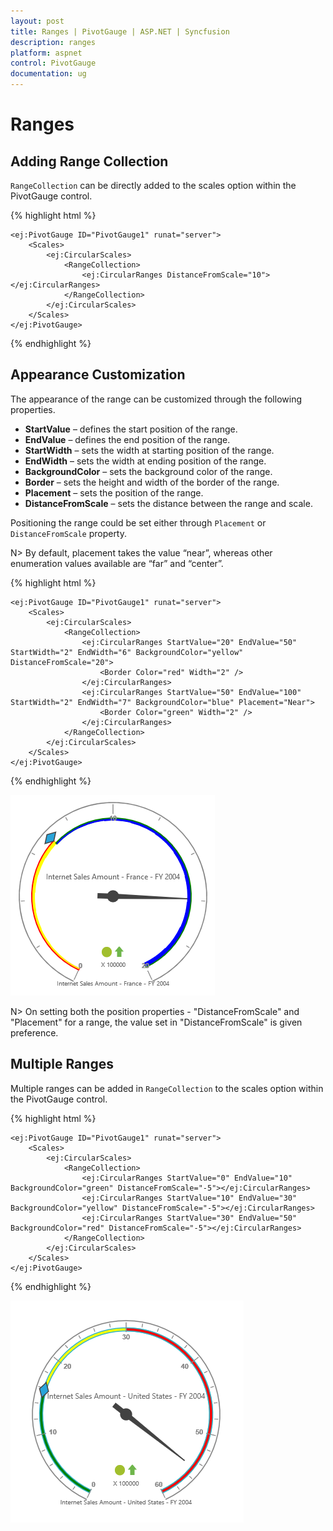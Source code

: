 ```yaml
---
layout: post
title: Ranges | PivotGauge | ASP.NET | Syncfusion
description: ranges
platform: aspnet
control: PivotGauge
documentation: ug
---
```


# Ranges

## Adding Range Collection

`RangeCollection` can be directly added to the scales option within the PivotGauge control.

{% highlight html %}

    <ej:PivotGauge ID="PivotGauge1" runat="server">
        <Scales>
            <ej:CircularScales>
                <RangeCollection>
                    <ej:CircularRanges DistanceFromScale="10"></ej:CircularRanges>
                </RangeCollection>
            </ej:CircularScales>
        </Scales>
    </ej:PivotGauge>

{% endhighlight  %}

## Appearance Customization

The appearance of the range can be customized through the following properties.

* **StartValue** – defines the start position of the range.
* **EndValue** – defines the end position of the range.
* **StartWidth** – sets the width at starting position of the range.
* **EndWidth** – sets the width at ending position of the range.
* **BackgroundColor** – sets the background color of the range.
* **Border** – sets the height and width of the border of the range.
* **Placement** – sets the position of the range.
* **DistanceFromScale** – sets the distance between the range and scale.

Positioning the range could be set either through `Placement` or `DistanceFromScale` property. 

N> By default, placement takes the value “near”, whereas other enumeration values available are “far” and “center”.

{% highlight html %}

    <ej:PivotGauge ID="PivotGauge1" runat="server">
        <Scales>
            <ej:CircularScales>
                <RangeCollection>
                    <ej:CircularRanges StartValue="20" EndValue="50" StartWidth="2" EndWidth="6" BackgroundColor="yellow" DistanceFromScale="20">
                        <Border Color="red" Width="2" />
                    </ej:CircularRanges>
                    <ej:CircularRanges StartValue="50" EndValue="100" StartWidth="2" EndWidth="7" BackgroundColor="blue" Placement="Near">
                        <Border Color="green" Width="2" />
                    </ej:CircularRanges>
                </RangeCollection>
            </ej:CircularScales>
        </Scales>
    </ej:PivotGauge>

{% endhighlight  %}

![](Ranges_images/AppearanceCustomization.png)

N> On setting both the position properties - "DistanceFromScale" and "Placement" for a range, the value set in "DistanceFromScale" is given preference. 

## Multiple Ranges

Multiple ranges can be added in `RangeCollection` to the scales option within the PivotGauge control.

{% highlight html %}

    <ej:PivotGauge ID="PivotGauge1" runat="server">
        <Scales>
            <ej:CircularScales>
                <RangeCollection>
                    <ej:CircularRanges StartValue="0" EndValue="10" BackgroundColor="green" DistanceFromScale="-5"></ej:CircularRanges>
                    <ej:CircularRanges StartValue="10" EndValue="30" BackgroundColor="yellow" DistanceFromScale="-5"></ej:CircularRanges>
                    <ej:CircularRanges StartValue="30" EndValue="50" BackgroundColor="red" DistanceFromScale="-5"></ej:CircularRanges>
                </RangeCollection>
            </ej:CircularScales>
        </Scales>
    </ej:PivotGauge>

{% endhighlight %}

![](Ranges_images/MultipleRanges.png)
